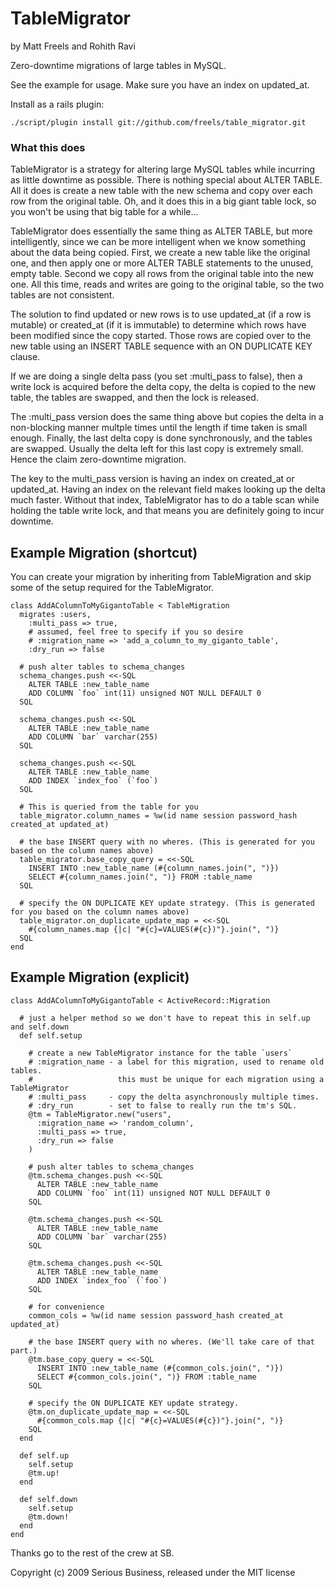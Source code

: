 # TableMigrator

by Matt Freels and Rohith Ravi


Zero-downtime migrations of large tables in MySQL. 

See the example for usage. Make sure you have an index on updated_at.

Install as a rails plugin:

    ./script/plugin install git://github.com/freels/table_migrator.git


### What this does

TableMigrator is a strategy for altering large MySQL tables while incurring as little downtime as possible. There is nothing special about ALTER TABLE. All it does is create a new table with the new schema and copy over each row from the original table. Oh, and it does this in a big giant table lock, so you won't be using that big table for a while...

TableMigrator does essentially the same thing as ALTER TABLE, but more intelligently, since we can be more intelligent when we know something about the data being copied. First, we create a new table like the original one, and then apply one or more ALTER TABLE statements to the unused, empty table. Second we copy all rows from the original table into the new one. All this time, reads and writes are going to the original table, so the two tables are not consistent. 

The solution to find updated or new rows is to use updated_at (if a row is mutable) or created_at (if it is immutable) to determine which rows have been modified since the copy started. Those rows are copied over to the new table using an INSERT TABLE sequence with an ON DUPLICATE KEY clause.

If we are doing a single delta pass (you set :multi_pass to false), then a write lock is acquired before the delta copy, the delta is copied to the new table, the tables are swapped, and then the lock is released.

The :multi_pass version does the same thing above but copies the delta in a non-blocking manner multple times until the length if time taken is small enough. Finally, the last delta copy is done synchronously, and the tables are swapped. Usually the delta left for this last copy is extremely small. Hence the claim zero-downtime migration.

The key to the multi_pass version is having an index on created_at or updated_at. Having an index on the relevant field makes looking up the delta much faster. Without that index, TableMigrator has to do a table scan while holding the table write lock, and that means you are definitely going to incur downtime.

## Example Migration (shortcut)

You can create your migration by inheriting from TableMigration and skip some of the setup required for the TableMigrator.

    class AddAColumnToMyGigantoTable < TableMigration
      migrates :users, 
        :multi_pass => true,
        # assumed, feel free to specify if you so desire
        # :migration_name => 'add_a_column_to_my_giganto_table',
        :dry_run => false

      # push alter tables to schema_changes
      schema_changes.push <<-SQL
        ALTER TABLE :new_table_name 
        ADD COLUMN `foo` int(11) unsigned NOT NULL DEFAULT 0
      SQL

      schema_changes.push <<-SQL
        ALTER TABLE :new_table_name 
        ADD COLUMN `bar` varchar(255)
      SQL

      schema_changes.push <<-SQL
        ALTER TABLE :new_table_name 
        ADD INDEX `index_foo` (`foo`)
      SQL

      # This is queried from the table for you
      table_migrator.column_names = %w(id name session password_hash created_at updated_at)

      # the base INSERT query with no wheres. (This is generated for you based on the column names above)
      table_migrator.base_copy_query = <<-SQL
        INSERT INTO :new_table_name (#{column_names.join(", ")}) 
        SELECT #{column_names.join(", ")} FROM :table_name
      SQL

      # specify the ON DUPLICATE KEY update strategy. (This is generated for you based on the column names above)
      table_migrator.on_duplicate_update_map = <<-SQL
        #{column_names.map {|c| "#{c}=VALUES(#{c})"}.join(", ")}
      SQL
    end

## Example Migration (explicit)

    class AddAColumnToMyGigantoTable < ActiveRecord::Migration

      # just a helper method so we don't have to repeat this in self.up and self.down
      def self.setup

        # create a new TableMigrator instance for the table `users`
        # :migration_name - a label for this migration, used to rename old tables.
        #                   this must be unique for each migration using a TableMigrator
        # :multi_pass     - copy the delta asynchronously multiple times.
        # :dry_run        - set to false to really run the tm's SQL.
        @tm = TableMigrator.new("users",
          :migration_name => 'random_column',
          :multi_pass => true,
          :dry_run => false
        )
        
        # push alter tables to schema_changes
        @tm.schema_changes.push <<-SQL
          ALTER TABLE :new_table_name 
          ADD COLUMN `foo` int(11) unsigned NOT NULL DEFAULT 0
        SQL

        @tm.schema_changes.push <<-SQL
          ALTER TABLE :new_table_name 
          ADD COLUMN `bar` varchar(255)
        SQL

        @tm.schema_changes.push <<-SQL
          ALTER TABLE :new_table_name 
          ADD INDEX `index_foo` (`foo`)
        SQL

        # for convenience
        common_cols = %w(id name session password_hash created_at updated_at)    

        # the base INSERT query with no wheres. (We'll take care of that part.)
        @tm.base_copy_query = <<-SQL
          INSERT INTO :new_table_name (#{common_cols.join(", ")}) 
          SELECT #{common_cols.join(", ")} FROM :table_name
        SQL

        # specify the ON DUPLICATE KEY update strategy.
        @tm.on_duplicate_update_map = <<-SQL
          #{common_cols.map {|c| "#{c}=VALUES(#{c})"}.join(", ")}
        SQL
      end
      
      def self.up
        self.setup    
        @tm.up!
      end

      def self.down
        self.setup    
        @tm.down!
      end
    end



Thanks go to the rest of the crew at SB.


Copyright (c) 2009 Serious Business, released under the MIT license
